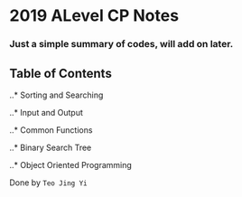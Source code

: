 # 2019 ALevel CP Notes

### Just a simple summary of codes, will add on later.

## Table of Contents

..* Sorting and Searching

..* Input and Output

..* Common Functions

..* Binary Search Tree

..* Object Oriented Programming

Done by `Teo Jing Yi` 

